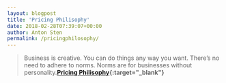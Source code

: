 ```yaml
---
layout: blogpost
title: 'Pricing Philisophy'
date: 2018-02-28T07:39:07+00:00
author: Anton Sten
permalink: /pricingphilosophy/
---
```


>Business is creative. You can do things any way you want. There’s no need to adhere to norms. Norms are for businesses without personality.**[Pricing Philisophy](https://sivers.org/pp){:target="_blank"}**
